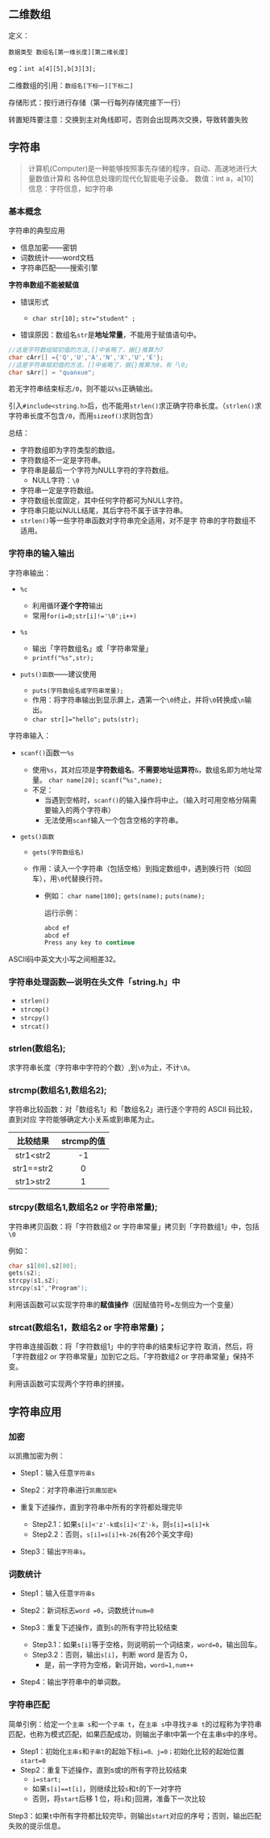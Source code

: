 ## 二维数组

定义：

`数据类型 数组名[第一维长度][第二维长度]`

eg：`int a[4][5],b[3][3];`

二维数组的引用：`数组名[下标一][下标二]`

存储形式：按行进行存储（第一行每列存储完接下一行）

转置矩阵要注意：交换到主对角线即可，否则会出现两次交换，导致转置失败

## 字符串

> 计算机(Computer)是一种能够按照事先存储的程序，自动、高速地进行大量数值计算和
> 各种信息处理的现代化智能电子设备。
> 数值：int a，a[10]
> 信息：字符信息，如字符串

### 基本概念

字符串的典型应用

* 信息加密——密钥
* 词数统计——word文档
* 字符串匹配——搜索引擎

**字符串数组不能被赋值**

* 错误形式
  * `char str[10];`
    `str="student" ;`

* 错误原因：数组名`str`是**地址常量**，不能用于赋值语句中。

```C
//这是字符数组赋初值的方法,[]中省略了，据{}推算为7
char cArr[] ={'Q','U','A','N','X','U','E'};
//这是字符串赋初值的方法，[]中省略了，据{}推算为8，有「\0」
char sArr[] = "quanxue";
```

若无字符串结束标志`/0`，则不能以`%s`正确输出。

引入`#include<string.h>`后，也不能用`strlen()`求正确字符串长度。（`strlen()`求字符串长度不包含`/0`，而用`sizeof()`求则包含）

总结：

* 字符数组即为字符类型的数组。
* 字符数组不一定是字符串。
* 字符串是最后一个字符为NULL字符的字符数组。
  * NULL字符：`\0`
* 字符串一定是字符数组。
* 字符数组长度固定，其中任何字符都可为NULL字符。
* 字符串只能以NULL结尾，其后字符不属于该字符串。
* `strlen()`等一些字符串函数对字符串完全适用，对不是字
  符串的字符数组不适用。

### 字符串的输入输出

字符串输出：

* `%c`
  * 利用循环**逐个字符**输出
  * 常用`for(i=0;str[i]!='\0';i++)`

* `%s`
  * 输出「字符数组名」或「字符串常量」
  * `printf("%s",str);`
* `puts()函数`——建议使用
  * `puts(字符数组名或字符串常量);`
  * 作用：将字符串输出到显示屏上，遇第一个`\0`终止，并将`\0`转换成`\n`输出。
  * `char str[]="hello";`
    `puts(str);`

字符串输入：

* `scanf()`函数一`%s`

  * 使用`%s`，其对应项是**字符数组名**。**不需要地址运算符**`&`，数组名即为地址常量。
    `char name[20];`
    `scanf(“%s",name); `
  * 不足：
    * 当遇到空格时，`scanf()`的输入操作将中止。（输入时可用空格分隔需要输入的两个字符串）
    * 无法使用`scanf`输入一个包含空格的字符串。

* `gets()函数`

  * `gets(字符数组名)`

  * 作用：读入一个字符串（包括空格）到指定数组中，遇到换行符（如回车），用`\0`代替换行符。

    * 例如：
      `char name[100];`
      `gets(name);`
      `puts(name);`

      运行示例：

      ```C
      abcd ef
      abcd ef
      Press any key to continue
      ```

ASCII码中英文大小写之间相差32。

### 字符串处理函数—说明在头文件「string.h」中

* `strlen()`
* `strcmp()`
* `strcpy()`
* `strcat()`

### strlen(数组名);

求字符串长度（字符串中字符的个数）,到`\0`为止，不计`\0`。

### strcmp(数组名1,数组名2);

字符串比较函数：对「数组名1」和「数组名2」进行逐个字符的 ASCII 码比较，直到对应
字符能够确定大小关系或到串尾为止。

|  比较结果  | strcmp的值 |
| :--------: | :--------: |
| str1<str2  |     -1     |
| str1==str2 |     0      |
| str1>str2  |     1      |

### strcpy(数组名1,数组名2 or 字符串常量);

字符串拷贝函数：将「字符数组2 or 字符串常量」拷贝到「字符数组1」中，包括`\0`

例如：

```C
char s1[80],s2[80]; 
gets(s2);
strcpy(s1,s2);
strcpy(s1","Program");
```

利用该函数可以实现字符串的**赋值操作**（因赋值符号`=`左侧应为一个变量）

### strcat(数组名1，数组名2 or 字符串常量)；

字符串连接函数：将「字符数组1」中的字符串的结束标记字符
取消，然后，将「字符数组2 or 字符串常量」加到它之后。「字符数组2 or 字符串常量」保持不变。

利用该函数可实现两个字符串的拼接。

## 字符串应用

### 加密

以凯撒加密为例：

* Step1：输入任意`字符串s`
* Step2：对字符串进行`凯撒加密k`
* 重复下述操作，直到字符串中所有的字符都处理完毕
  * Step2.1：如果`s[i]<'z'-k或s[i]<'Z'-k`，则`s[i]=s[i]+k`
  * Step2.2：否则，`s[i]=s[i]+k-26`(有26个英文字母)

* Step3：输出`字符串s`。

### 词数统计

* Step1：输入任意`字符串s`
* Step2：新词标志`word =0`，词数统计`num=0`
* Step3：重复下述操作，直到` s `的所有字符比较结束
  * Step3.1：如果`s[i]`等于空格，则说明前一个词结束，`word=0`，输出回车。
  * Step3.2：否则，输出`s[i]`，判断 word 是否为 0，
    * 是，前一字符为空格，新词开始，`word=1,num++`

* Step4：输出字符串中的单词数。

### 字符串匹配

简单引例：给定一个`主串 s`和一个`子串 t`，在`主串 s`中寻找`子串 t`的过程称为字符串匹配，也称为模式匹配，如果匹配成功，则输出子串t中第一个在主串s中的序号。

* Step1：初始化`主串s`和`子串t`的起始下标`i=0、j=0；`初始化比较的起始位置`start=0`
* Step2：重复下述操作，直到s或t的所有字符比较结束
  * `i=start;`
  * 如果`s[i]==t[i]`，则继续比较`s`和`t`的下一对字符
  * 否则，将`start`后移 1 位，将`i`和`j`回溯，准备下一次比较

Step3：如果`t`中所有字符都比较完毕，则输出`start`对应的序号；否则，输出匹配失败的提示信息。